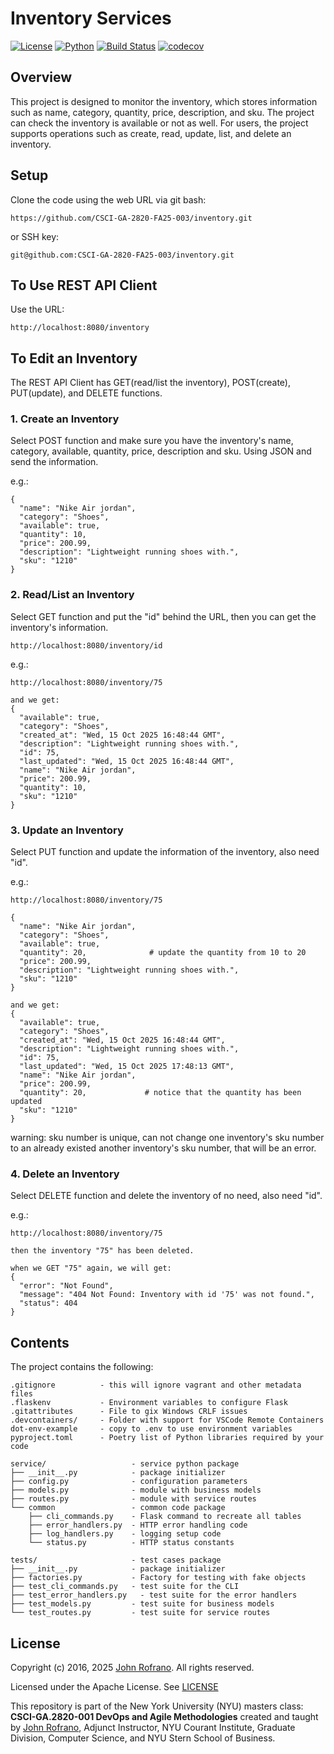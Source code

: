 # Inventory Services

[![License](https://img.shields.io/badge/License-Apache_2.0-blue.svg)](https://opensource.org/licenses/Apache-2.0)
[![Python](https://img.shields.io/badge/Language-Python-blue.svg)](https://python.org/)
[![Build Status](https://github.com/nyu-devops/lab-flask-tdd/actions/workflows/ci.yml/badge.svg)](https://github.com/nyu-devops/lab-flask-tdd/actions)
[![codecov](https://codecov.io/gh/nyu-devops/lab-flask-tdd/branch/master/graph/badge.svg?token=y6OUlCB4bC)](https://codecov.io/gh/nyu-devops/lab-flask-tdd)

## Overview

This project is designed to monitor the inventory, which stores information such as name, category, quantity, price, description, and sku. The project can check the inventory is available or not as well. For users, the project supports operations such as create, read, update, list, and delete an inventory.

## Setup

Clone the code using the web URL via git bash:
```
https://github.com/CSCI-GA-2820-FA25-003/inventory.git
```
or SSH key:
```
git@github.com:CSCI-GA-2820-FA25-003/inventory.git
```
## To Use REST API Client

Use the URL:
```
http://localhost:8080/inventory
```

## To Edit an Inventory

The REST API Client has GET(read/list the inventory), POST(create), PUT(update), and DELETE functions.

### 1. Create an Inventory

Select POST function and make sure you have the inventory's name, category, available, quantity, price, description and sku. Using JSON and send the information.

e.g.:
```
{
  "name": "Nike Air jordan",
  "category": "Shoes",
  "available": true,
  "quantity": 10,
  "price": 200.99,
  "description": "Lightweight running shoes with.",
  "sku": "1210"
}
```

### 2. Read/List an Inventory

Select GET function and put the "id" behind the URL, then you can get the inventory's information.

```
http://localhost:8080/inventory/id
```
e.g.:
```
http://localhost:8080/inventory/75

and we get:
{
  "available": true,
  "category": "Shoes",
  "created_at": "Wed, 15 Oct 2025 16:48:44 GMT",
  "description": "Lightweight running shoes with.",
  "id": 75,
  "last_updated": "Wed, 15 Oct 2025 16:48:44 GMT",
  "name": "Nike Air jordan",
  "price": 200.99,
  "quantity": 10,
  "sku": "1210"
}
```

### 3. Update an Inventory

Select PUT function and update the information of the inventory, also need "id".

e.g.:
```
http://localhost:8080/inventory/75

{
  "name": "Nike Air jordan",
  "category": "Shoes",
  "available": true,
  "quantity": 20,              # update the quantity from 10 to 20
  "price": 200.99,
  "description": "Lightweight running shoes with.",
  "sku": "1210"
}

and we get:
{
  "available": true,
  "category": "Shoes",
  "created_at": "Wed, 15 Oct 2025 16:48:44 GMT",
  "description": "Lightweight running shoes with.",
  "id": 75,
  "last_updated": "Wed, 15 Oct 2025 17:48:13 GMT",
  "name": "Nike Air jordan",
  "price": 200.99,
  "quantity": 20,             # notice that the quantity has been updated
  "sku": "1210"
}
```
warning: sku number is unique, can not change one inventory's sku number to an already existed another inventory's sku number, that will be an error.


### 4. Delete an Inventory

Select DELETE function and delete the inventory of no need, also need "id".

e.g.:
```
http://localhost:8080/inventory/75

then the inventory "75" has been deleted.

when we GET "75" again, we will get:
{
  "error": "Not Found",
  "message": "404 Not Found: Inventory with id '75' was not found.",
  "status": 404
}
```

## Contents

The project contains the following:

```text
.gitignore          - this will ignore vagrant and other metadata files
.flaskenv           - Environment variables to configure Flask
.gitattributes      - File to gix Windows CRLF issues
.devcontainers/     - Folder with support for VSCode Remote Containers
dot-env-example     - copy to .env to use environment variables
pyproject.toml      - Poetry list of Python libraries required by your code

service/                   - service python package
├── __init__.py            - package initializer
├── config.py              - configuration parameters
├── models.py              - module with business models
├── routes.py              - module with service routes
└── common                 - common code package
    ├── cli_commands.py    - Flask command to recreate all tables
    ├── error_handlers.py  - HTTP error handling code
    ├── log_handlers.py    - logging setup code
    └── status.py          - HTTP status constants

tests/                     - test cases package
├── __init__.py            - package initializer
├── factories.py           - Factory for testing with fake objects
├── test_cli_commands.py   - test suite for the CLI
├── test_error_handlers.py   - test suite for the error handlers
├── test_models.py         - test suite for business models
└── test_routes.py         - test suite for service routes
```

## License

Copyright (c) 2016, 2025 [John Rofrano](https://www.linkedin.com/in/JohnRofrano/). All rights reserved.

Licensed under the Apache License. See [LICENSE](LICENSE)

This repository is part of the New York University (NYU) masters class: **CSCI-GA.2820-001 DevOps and Agile Methodologies** created and taught by [John Rofrano](https://cs.nyu.edu/~rofrano/), Adjunct Instructor, NYU Courant Institute, Graduate Division, Computer Science, and NYU Stern School of Business.
